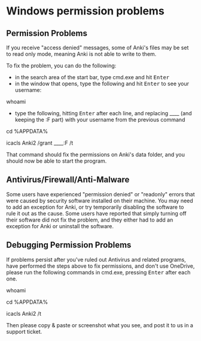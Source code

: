 # Windows permission problems

<!-- toc -->

## Permission Problems

If you receive "access denied" messages, some of Anki's files may be set to read only mode, meaning Anki is not able to write to them.

To fix the problem, you can do the following:

- in the search area of the start bar, type cmd.exe and hit <kbd>Enter</kbd>
- in the window that opens, type the following and hit <kbd>Enter</kbd> to see your username:

whoami

- type the following, hitting <kbd>Enter</kbd> after each line, and replacing ____ (and keeping the :F part) with your username from the previous command

cd %APPDATA%

icacls Anki2 /grant ____:F /t

That command should fix the permissions on Anki's data folder, and you should now be able to start the program.

## Antivirus/Firewall/Anti-Malware

Some users have experienced "permission denied" or "readonly" errors that were caused by security software installed on their machine. You may need to add an exception for Anki, or try temporarily disabling the software to rule it out as the cause. Some users have reported that simply turning off their software did not fix the problem, and they either had to add an exception for Anki or uninstall the software.

## Debugging Permission Problems

If problems persist after you've ruled out Antivirus and related programs, have performed the steps above to fix permissions, and don't use OneDrive, please run the following commands in cmd.exe, pressing <kbd>Enter</kbd> after each one.

whoami

cd %APPDATA%

icacls Anki2 /t

Then please copy & paste or screenshot what you see, and post it to us in a support ticket.
